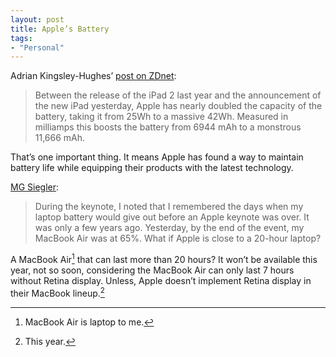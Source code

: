 ```yaml
---
layout: post
title: Apple’s Battery
tags:
- "Personal"
---
```

Adrian Kingsley-Hughes’ [post on ZDnet](http://www.zdnet.com/blog/hardware/new-ipads-most-revolutionary-feature-is-its-battery/18985 "New iPad&#39;s most revolutionary feature is its battery - ZDNet"):

> Between the release of the iPad 2 last year and the announcement of the new iPad yesterday, Apple has nearly doubled the capacity of the battery, taking it from 25Wh to a massive 42Wh. Measured in milliamps this boosts the battery from 6944 mAh to a monstrous 11,666 mAh.

That’s one important thing. It means Apple has found a way to maintain battery life while equipping their products with the latest technology.

[MG Siegler](http://parislemon.com/post/18974719971/the-new-ipad-battery "ParisLemon — The New iPad Battery"):

> During the keynote, I noted that I remembered the days when my laptop battery would give out before an Apple keynote was over. It was only a few years ago. Yesterday, by the end of the event, my MacBook Air was at 65%. What if Apple is close to a 20-hour laptop?

A MacBook Air[^1] that can last more than 20 hours? It won’t be available this year, not so soon, considering the MacBook Air can only last 7 hours without Retina display. Unless, Apple doesn’t implement Retina display in their MacBook lineup.[^2]

[^1]: MacBook Air is laptop to me.

[^2]:  This year.
